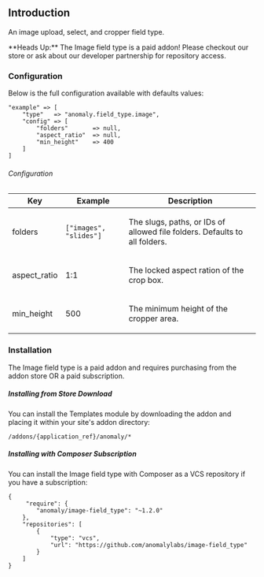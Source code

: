 ## Introduction[](#introduction)

An image upload, select, and cropper field type.

<div class="alert alert-danger">**Heads Up:** The Image field type is a paid addon! Please checkout our store or ask about our developer partnership for repository access.</div>


### Configuration[](#introduction/configuration)

Below is the full configuration available with defaults values:

    "example" => [
        "type"   => "anomaly.field_type.image",
        "config" => [
            "folders"       => null,
            "aspect_ratio"  => null,
            "min_height"    => 400
        ]
    ]

###### Configuration

<table class="table table-bordered table-striped">

<thead>

<tr>

<th>Key</th>

<th>Example</th>

<th>Description</th>

</tr>

</thead>

<tbody>

<tr>

<td>

folders

</td>

<td>

`["images", "slides"]`

</td>

<td>

The slugs, paths, or IDs of allowed file folders. Defaults to all folders.

</td>

</tr>

<tr>

<td>

aspect_ratio

</td>

<td>

1:1

</td>

<td>

The locked aspect ration of the crop box.

</td>

</tr>

<tr>

<td>

min_height

</td>

<td>

500

</td>

<td>

The minimum height of the cropper area.

</td>

</tr>

</tbody>

</table>


### Installation[](#introduction/installation)

The Image field type is a paid addon and requires purchasing from the addon store OR a paid subscription.

##### Installing from Store Download

You can install the Templates module by downloading the addon and placing it within your site's addon directory:

    /addons/{application_ref}/anomaly/*

##### Installing with Composer Subscription

You can install the Image field type with Composer as a VCS repository if you have a subscription:

    {
         "require": {
            "anomaly/image-field_type": "~1.2.0"
        },
        "repositories": [
            {
                "type": "vcs",
                "url": "https://github.com/anomalylabs/image-field_type"
            }
        ]
    }
